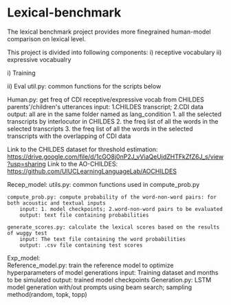 # Lexical-benchmark
The lexical benchmark  project provides more finegrained human-model comparison on lexical level. 

This project is divided into following components: i) receptive vocabulary  ii) expressive vocabualry


i)  Training


ii) Eval
util.py: common functions for the scripts below

Human.py: get freq of CDI receptive/expressive vocab from CHILDES parents'/children's utterances
		input: 1.CHILDES transcript; 2.CDI data
        	output: all are in the same folder named as lang_condition 
        		1. all the selected transcripts by interlocutor in CHILDES
        		2. the freq list of all the words in the selected transcripts 
        		3. the freq list of all the words in the selected transcripts with the overlapping of CDI data

Link to the CHILDES dataset for threshold estimation: https://drive.google.com/file/d/1cGO8j0nP2J_vViaQeUjdZHTFkZfZ6J_s/view?usp=sharing
Link to the AO-CHILDES: https://github.com/UIUCLearningLanguageLab/AOCHILDES


Recep_model:
	utils.py: common functions used in compute_prob.py

	compute_prob.py: compute probability of the word-non-word pairs: for both acoustic and textual inputs
		input: 1. model checkpoints; 2.word-non-word pairs to be evaluated 
		output: text file containing probabilities

	generate_scores.py: calculate the lexical scores based on the results of wuggy test
		input: The text file containing the word probabilities 
		output: .csv file containing test scores

	


Exp_model:	
	Reference_model.py: train the reference model to optimize hyperparameters of model generations
		input: Training dataset and months to be simulated
		output: trained model checkpoints
	Generation.py: LSTM model generation with/out prompts using beam search; sampling method(random, topk, topp)


